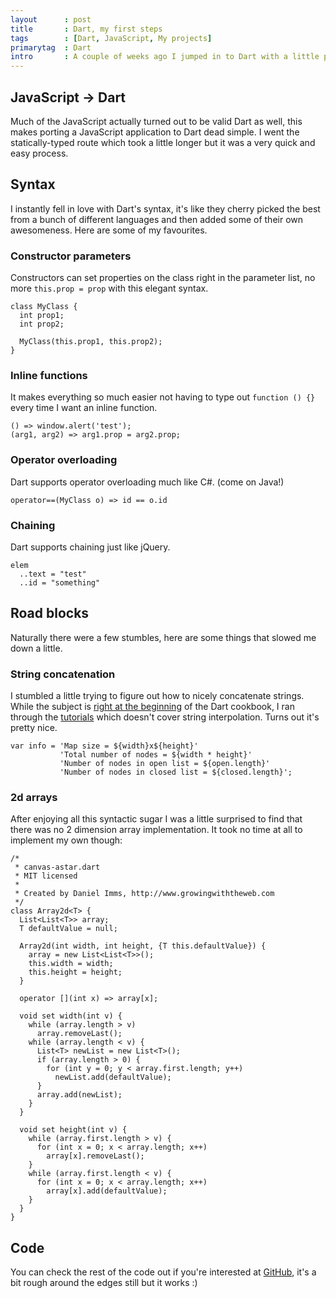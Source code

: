 ```yaml
---
layout      : post
title       : Dart, my first steps
tags        : [Dart, JavaScript, My projects]
primarytag  : Dart
intro       : A couple of weeks ago I jumped in to Dart with a little project to learn the language; to convert my <a href="http://www.growingwiththeweb.com/p/html5-demo.html">canvas-astar.js</a> project. I'm glad to say that what Google claims is true, since Dart borrows syntax from some common languages, it's very easy for the seasoned developer to learn. It took me around an hour of studying and then an hour of porting to get it in the state that it is.
---
```


## JavaScript &rarr; Dart

Much of the JavaScript actually turned out to be valid Dart as well, this makes porting a JavaScript application to Dart dead simple. I went the statically-typed route which took a little longer but it was a very quick and easy process.

## Syntax

I instantly fell in love with Dart's syntax, it's like they cherry picked the best from a bunch of different languages and then added some of their own awesomeness. Here are some of my favourites.

### Constructor parameters

Constructors can set properties on the class right in the parameter list, no more `this.prop = prop` with this elegant syntax. 

<!--prettify lang=dart-->
    class MyClass {
      int prop1;
      int prop2;

      MyClass(this.prop1, this.prop2);
    }

### Inline functions

It makes everything so much easier not having to type out `function () {}` every time I want an inline function. 

<!--prettify lang=dart-->
    () => window.alert('test');
    (arg1, arg2) => arg1.prop = arg2.prop;

### Operator overloading

Dart supports operator overloading much like C#. (come on Java!)

<!--prettify lang=dart-->
    operator==(MyClass o) => id == o.id

### Chaining

Dart supports chaining just like jQuery.

<!--prettify lang=dart-->
    elem
      ..text = "test"
      ..id = "something"

## Road blocks

Naturally there were a few stumbles, here are some things that slowed me down a little.

### String concatenation

I stumbled a little trying to figure out how to nicely concatenate strings. While the subject is [right at the beginning][2] of the Dart cookbook, I ran through the [tutorials][3] which doesn't cover string interpolation. Turns out it's pretty nice. 

<!--prettify lang=dart-->
    var info = 'Map size = ${width}x${height}'
               'Total number of nodes = ${width * height}'
               'Number of nodes in open list = ${open.length}'
               'Number of nodes in closed list = ${closed.length}';

### 2d arrays

After enjoying all this syntactic sugar I was a little surprised to find that there was no 2 dimension array implementation. It took no time at all to implement my own though:

<!--prettify lang=dart-->
    /* 
     * canvas-astar.dart
     * MIT licensed
     *
     * Created by Daniel Imms, http://www.growingwiththeweb.com
     */
    class Array2d<T> {
      List<List<T>> array;
      T defaultValue = null;
      
      Array2d(int width, int height, {T this.defaultValue}) {
        array = new List<List<T>>();
        this.width = width;
        this.height = height;
      }
      
      operator [](int x) => array[x];
      
      void set width(int v) {
        while (array.length > v)
          array.removeLast();
        while (array.length < v) {
          List<T> newList = new List<T>();
          if (array.length > 0) {
            for (int y = 0; y < array.first.length; y++)
              newList.add(defaultValue);
          }
          array.add(newList);
        }
      }
      
      void set height(int v) {
        while (array.first.length > v) {
          for (int x = 0; x < array.length; x++)
            array[x].removeLast();
        }
        while (array.first.length < v) {
          for (int x = 0; x < array.length; x++)
            array[x].add(defaultValue);
        }
      }
    }

## Code

You can check the rest of the code out if you're interested at [GitHub][4], it's a bit rough around the edges still but it works :)



[2]: http://www.dartlang.org/docs/cookbook/?utm_source=site&utm_medium=footer&utm_campaign=homepage#concatenating-strings
[3]: http://www.dartlang.org/docs/tutorials/
[4]: https://github.com/Tyriar/canvas-astar.dart